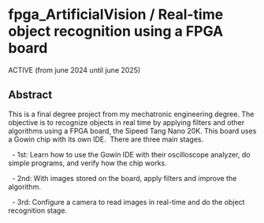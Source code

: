 # fpga_ArtificialVision / Real-time object recognition using a FPGA board
ACTIVE (from june 2024 until june 2025)

## Abstract
This is a final degree project from my mechatronic engineering degree. The objective is to recognize objects in real time by applying filters and other algorithms using a FPGA board, the Sipeed Tang Nano 20K. This board uses a Gowin chip with its own IDE. 
There are three main stages.

  - 1st: Learn how to use the Gowin IDE with their oscilloscope analyzer, do simple programs, and verify how the chip works.
  
  - 2nd: With images stored on the board, apply filters and improve the algorithm.
  
  - 3rd: Configure a camera to read images in real-time and do the object recognition stage. 
